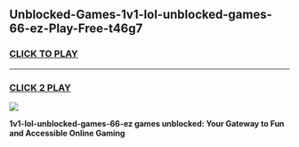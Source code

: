 
## Unblocked-Games-1v1-lol-unblocked-games-66-ez-Play-Free-t46g7
<h3>
<a href="https://premium76.site?title=1v1-lol-unblocked-games-66-ez&ref=23A">CLICK TO PLAY</a></h3>
<hr>

<h3>
<a href="https://premium76.site?title=1v1-lol-unblocked-games-66-ez&ref=23A">CLICK 2 PLAY</a>
  
</h3>

<a href="https://premium76.site?title=1v1-lol-unblocked-games-66-ez&ref=23A"><img src="https://clearcache.store/games.png"></a>


**1v1-lol-unblocked-games-66-ez games unblocked: Your Gateway to Fun and Accessible Online Gaming**
